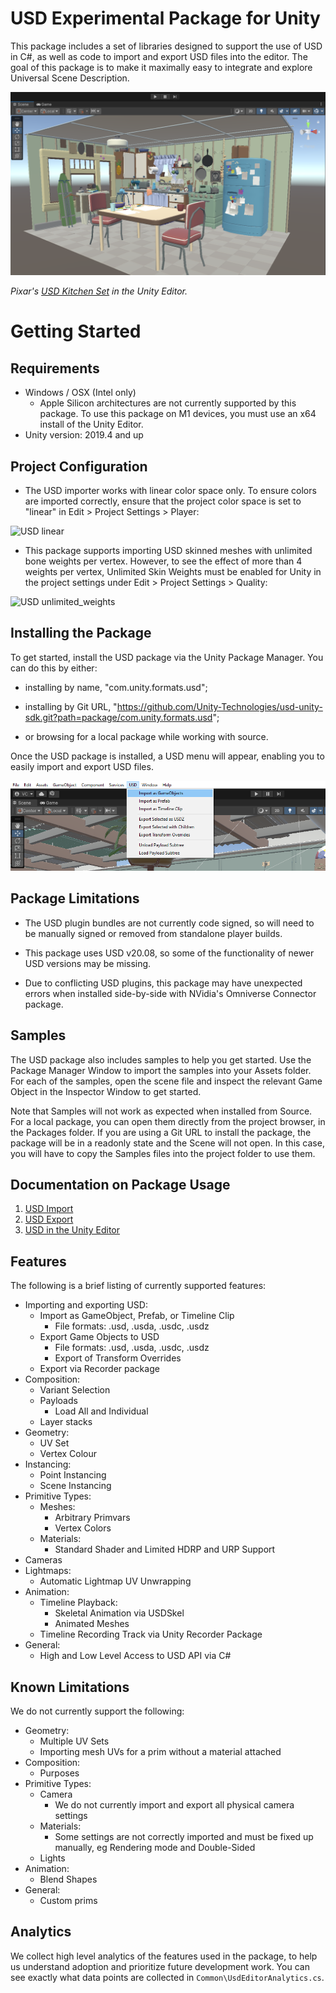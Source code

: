 # USD Experimental Package for Unity

This package includes a set of libraries designed to support the use of USD in C#, as well as code to import and export USD files into the editor. The goal of this package is to make it maximally easy to integrate and explore Universal Scene Description.

![Pixar's USD kitchen Set in the Unity Editor](Images/USD_header.png)

*Pixar's [USD Kitchen Set](https://openusd.org/release/dl_kitchen_set.html) in the Unity Editor.*

# Getting Started

## Requirements

* Windows / OSX (Intel only)
    * Apple Silicon architectures are not currently supported by this package. To use this package on M1 devices, you must use an x64 install of the Unity Editor.
* Unity version: 2019.4 and up

## Project Configuration

* The USD importer works with linear color space only. To ensure colors are imported correctly, ensure that the project color space is set to "linear" in Edit > Project Settings > Player:

![USD linear](Images/USD_linear.png)

* This package supports importing USD skinned meshes with unlimited bone weights per vertex. However, to see the effect of more than 4 weights per vertex, Unlimited Skin Weights must be enabled for Unity in the project settings under Edit > Project Settings > Quality:

![USD unlimited_weights](Images/USD_unlimited_weights.png)

## Installing the Package

To get started, install the USD package via the Unity Package Manager. You can do this by either:

* installing by name, "com.unity.formats.usd";

* installing by Git URL, "https://github.com/Unity-Technologies/usd-unity-sdk.git?path=package/com.unity.formats.usd";

* or browsing for a local package while working with source.

Once the USD package is installed, a USD menu will appear, enabling you to easily import and export USD files.

![USD menu](Images/USD_menu.png)

## Package Limitations

* The USD plugin bundles are not currently code signed, so will need to be manually signed or removed from standalone player builds.

* This package uses USD v20.08, so some of the functionality of newer USD versions may be missing.

* Due to conflicting USD plugins, this package may have unexpected errors when installed side-by-side with NVidia's Omniverse Connector package.

## Samples

The USD package also includes samples to help you get started. Use the Package Manager Window to import the samples into your Assets folder. For each of the samples, open the scene file and inspect the relevant Game Object in the Inspector Window to get started.

Note that Samples will not work as expected when installed from Source. For a local package, you can open them directly from the project browser, in the Packages folder. If you are using a Git URL to install the package, the package will be in a readonly state and the Scene will not open. In this case, you will have to copy the Samples files into the project folder to use them.

## Documentation on Package Usage

1. [USD Import](USD%20Import.md)
2. [USD Export](USD%20Export.md)
3. [USD in the Unity Editor](USD-in-the-Editor.md)

## Features

The following is a brief listing of currently supported features:

* Importing and exporting USD:
    * Import as GameObject, Prefab, or Timeline Clip
        * File formats: .usd, .usda, .usdc, .usdz
    * Export Game Objects to USD
        * File formats: .usd, .usda, .usdc, .usdz
        * Export of Transform Overrides
    * Export via Recorder package
* Composition:
    * Variant Selection
    * Payloads
        * Load All and Individual
    * Layer stacks
* Geometry:
    * UV Set
    * Vertex Colour
* Instancing:
    * Point Instancing
    * Scene Instancing
* Primitive Types:
    * Meshes:
        * Arbitrary Primvars
        * Vertex Colors
    * Materials:
        * Standard Shader and Limited HDRP and URP Support
* Cameras
* Lightmaps:
    * Automatic Lightmap UV Unwrapping
* Animation:
    * Timeline Playback:
        * Skeletal Animation via USDSkel
        * Animated Meshes
    * Timeline Recording Track via Unity Recorder Package
* General:
    * High and Low Level Access to USD API via C#

## Known Limitations

We do not currently support the following:

* Geometry:
    * Multiple UV Sets
    * Importing mesh UVs for a prim without a material attached
* Composition:
    * Purposes
* Primitive Types:
    * Camera
        * We do not currently import and export all physical camera settings
    * Materials:
        * Some settings are not correctly imported and must be fixed up manually, eg Rendering mode and Double-Sided
    * Lights
* Animation:
    * Blend Shapes
* General:
    * Custom prims


## Analytics

We collect high level analytics of the features used in the package, to help us understand adoption and prioritize future development work. You can see exactly what data points are collected in `Common\UsdEditorAnalytics.cs`.
